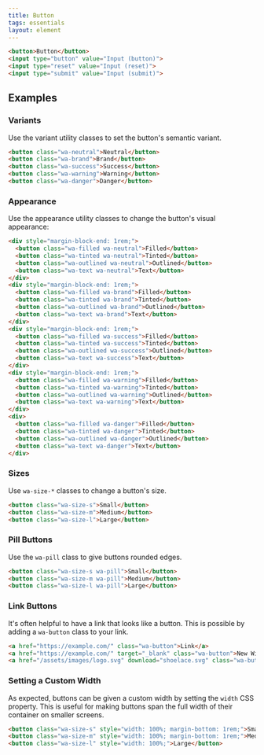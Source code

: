 ```yaml
---
title: Button
tags: essentials
layout: element
---
```


```html {.example}
<button>Button</button>
<input type="button" value="Input (button)">
<input type="reset" value="Input (reset)">
<input type="submit" value="Input (submit)">
```

## Examples

### Variants

Use the variant utility classes to set the button's semantic variant.

```html {.example}
<button class="wa-neutral">Neutral</button>
<button class="wa-brand">Brand</button>
<button class="wa-success">Success</button>
<button class="wa-warning">Warning</button>
<button class="wa-danger">Danger</button>
```

### Appearance

Use the appearance utility classes to change the button's visual appearance:

```html {.example}
<div style="margin-block-end: 1rem;">
  <button class="wa-filled wa-neutral">Filled</button>
  <button class="wa-tinted wa-neutral">Tinted</button>
  <button class="wa-outlined wa-neutral">Outlined</button>
  <button class="wa-text wa-neutral">Text</button>
</div>
<div style="margin-block-end: 1rem;">
  <button class="wa-filled wa-brand">Filled</button>
  <button class="wa-tinted wa-brand">Tinted</button>
  <button class="wa-outlined wa-brand">Outlined</button>
  <button class="wa-text wa-brand">Text</button>
</div>
<div style="margin-block-end: 1rem;">
  <button class="wa-filled wa-success">Filled</button>
  <button class="wa-tinted wa-success">Tinted</button>
  <button class="wa-outlined wa-success">Outlined</button>
  <button class="wa-text wa-success">Text</button>
</div>
<div style="margin-block-end: 1rem;">
  <button class="wa-filled wa-warning">Filled</button>
  <button class="wa-tinted wa-warning">Tinted</button>
  <button class="wa-outlined wa-warning">Outlined</button>
  <button class="wa-text wa-warning">Text</button>
</div>
<div>
  <button class="wa-filled wa-danger">Filled</button>
  <button class="wa-tinted wa-danger">Tinted</button>
  <button class="wa-outlined wa-danger">Outlined</button>
  <button class="wa-text wa-danger">Text</button>
</div>
```

### Sizes

Use `wa-size-*` classes to change a button's size.

```html {.example}
<button class="wa-size-s">Small</button>
<button class="wa-size-m">Medium</button>
<button class="wa-size-l">Large</button>
```

### Pill Buttons

Use the `wa-pill` class to give buttons rounded edges.

```html {.example}
<button class="wa-size-s wa-pill">Small</button>
<button class="wa-size-m wa-pill">Medium</button>
<button class="wa-size-l wa-pill">Large</button>
```

### Link Buttons

It's often helpful to have a link that looks like a button.
This is possible by adding a `wa-button` class to your link.

```html {.example}
<a href="https://example.com/" class="wa-button">Link</a>
<a href="https://example.com/" target="_blank" class="wa-button">New Window</a>
<a href="/assets/images/logo.svg" download="shoelace.svg" class="wa-button">Download</a>
```

### Setting a Custom Width

As expected, buttons can be given a custom width by setting the `width` CSS property. This is useful for making buttons span the full width of their container on smaller screens.

```html {.example}
<button class="wa-size-s" style="width: 100%; margin-bottom: 1rem;">Small</button>
<button class="wa-size-m" style="width: 100%; margin-bottom: 1rem;">Medium</button>
<button class="wa-size-l" style="width: 100%;">Large</button>
```
<!--

### Loading

Use the `loading` attribute to make a button busy. The width will remain the same as before, preventing adjacent elements from moving around.

```html {.example}
<button class="wa-brand" loading>Brand</button>
<button class="wa-success" loading>Success</button>
<button class="wa-neutral" loading>Neutral</button>
<button class="wa-warning" loading>Warning</button>
<button class="wa-danger" loading>Danger</button>
```

### Disabled

Use the `disabled` attribute to disable a button.

```html {.example}
<button class="wa-brand" disabled>Brand</button>
<button class="wa-success" disabled>Success</button>
<button class="wa-neutral" disabled>Neutral</button>
<button class="wa-warning" disabled>Warning</button>
``` -->
